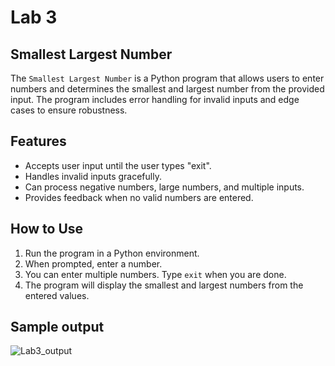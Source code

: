 # Lab 3

## Smallest Largest Number
The `Smallest Largest Number` is a Python program that allows users to enter numbers and determines the smallest and largest number from the provided input. The program includes error handling for invalid inputs and edge cases to ensure robustness.

## Features
- Accepts user input until the user types "exit".
- Handles invalid inputs gracefully.
- Can process negative numbers, large numbers, and multiple inputs.
- Provides feedback when no valid numbers are entered.

## How to Use

1. Run the program in a Python environment.
2. When prompted, enter a number.
3. You can enter multiple numbers. Type `exit` when you are done.
4. The program will display the smallest and largest numbers from the entered values.

## Sample output
![Lab3_output](https://github.com/user-attachments/assets/6c5d4f13-5f68-4df9-8b38-12fa4746a43e)
